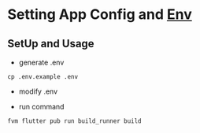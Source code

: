 # Setting App Config and [Env](https://pub.dev/packages/envify)

## SetUp  and Usage

- generate .env
```
cp .env.example .env
```
- modify .env

- run command

```
fvm flutter pub run build_runner build
```